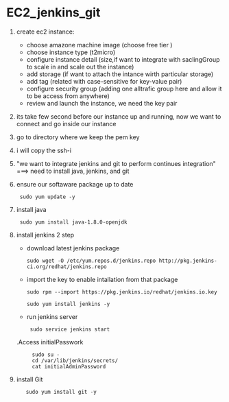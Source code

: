 # EC2_jenkins_git

1.  create ec2 instance:
    - choose amazone machine image (choose free tier )
    - choose instance type (t2micro)
    - configure instance detail (size,if want to integrate with saclingGroup to scale in and scale out the instance)
    - add storage (if want to attach the intance wirth particular storage)
    - add tag (related with case-sensitive for key-value pair)
    - configure security group (adding one alltrafic group here and allow it to be access from anywhere)
    - review and launch the instance, we need the key pair
2. its take few second before our instance up and running, now we want to connect and go inside our instance
3. go to directory where we keep the pem key
4. i will copy  the ssh-i 
5. "we want to integrate jenkins and git to perform continues integration" ===> need to install java, jenkins, and git
6. ensure our softaware package up to date 
        
        sudo yum update -y
       
7. install java

        sudo yum install java-1.8.0-openjdk

8. install jenkins 2 step 
      - download latest jenkins package
      
            sudo wget -O /etc/yum.repos.d/jenkins.repo http://pkg.jenkins-ci.org/redhat/jenkins.repo
      
      - import the key to enable intallation from that package
      
            sudo rpm --import https://pkg.jenkins.io/redhat/jenkins.io.key
        
            sudo yum install jenkins -y
        
     - run jenkins server
     
            sudo service jenkins start
   
   .Access initialPasswork
   
            sudo su -
            cd /var/lib/jenkins/secrets/
            cat initialAdminPassword 

9. install Git

          sudo yum install git -y
